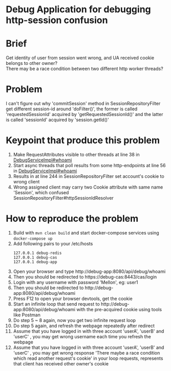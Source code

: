 # Debug Application for debugging http-session confusion

# Brief
Get identity of user from session went wrong, and UA received cookie belongs to other owner? <br>
There may be a race condition between two different http worker threads? <br>

# Problem
I can't figure out why 'commitSession' method in SessionRepositoryFilter get different
session-id around 'doFilter()', the former is called 'requestedSessionId' acquired by
'getRequestedSessionId()' and the latter is called 'sessionId' acquired by 'session.getId()'

# Keypoint that produce this problem
1. Make RequestAttributes visible to other threads at line 38 in [DebugServiceImpl#whoami](/debug-app/src/main/java/com/acech/debug/service/impl/DebugServiceImpl.java)
2. Start async threads that poll results from some http-endpoints at line 56 in [DebugServiceImpl#whoami](/debug-app/src/main/java/com/acech/debug/service/impl/DebugServiceImpl.java)
3. Results in at line 244 in SessionRepositoryFilter set account's cookie to wrong client
4. Wrong assigned client may carry two Cookie attribute with same name 'Session', which confused
   SessionRepositoryFilter#httpSessionIdResolver

# How to reproduce the problem
1. Build with `mvn clean build` and start docker-compose services using `docker-compose up`
2. Add following pairs to your /etc/hosts
    ```text
    127.0.0.1 debug-redis
    127.0.0.1 debug-cas
    127.0.0.1 debug-app
    ```
3. Open your browser and type http://debug-app:8080/api/debug/whoami
4. Then you should be redirected to https://debug-cas:8443/cas/login
5. Login with any username with password 'Mellon', eg: user1
6. Then you should be redirected to http://debug-app:8080/api/debug/whoami
7. Press F12 to open your browser devtools, get the cookie
8. Start an infinite loop that send request to http://debug-app:8080/api/debug/whoami 
with the pre-acquired cookie using tools like Postman
9. Do step 5 ~ 8 again, now you get two infinite request loop
10. Do step 5 again, and refresh the webpage repeatedly after redirect
11. Assume that you have logged in with three account 'userA', 'userB' and 'userC'
, you may get wrong username each time you refresh the webpage
12. Assume that you have logged in with three account 'userA', 'userB' and 'userC'
, you may get wrong response 'There maybe a race condition which read another request's cookie' 
in your loop requests, represents that client has received other owner's cookie